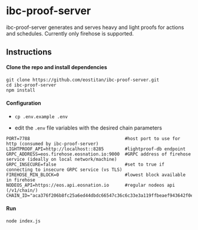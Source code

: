 # ibc-proof-server

ibc-proof-server generates and serves heavy and light proofs for actions and schedules. Currently only firehose is supported.

## Instructions

#### Clone the repo and install dependencies

```
git clone https://github.com/eostitan/ibc-proof-server.git
cd ibc-proof-server
npm install
```

#### Configuration

- `cp .env.example .env`

- edit the `.env` file variables with the desired chain parameters

```
PORT=7788                                    #host port to use for http (consumed by ibc-proof-server)
LIGHTPROOF_API=http://localhost::8285        #lightproof-db endpoint
GRPC_ADDRESS=eos.firehose.eosnation.io:9000  #GRPC address of firehose service (ideally on local network/machine)
GRPC_INSECURE=false                          #set to true if connecting to insecure GRPC service (vs TLS)
FIREHOSE_MIN_BLOCK=0                         #lowest block available in firehose
NODEOS_API=https://eos.api.eosnation.io      #regular nodeos api (/v1/chain/)
CHAIN_ID="aca376f206b8fc25a6ed44dbdc66547c36c6c33e3a119ffbeaef943642f0e906"
```


#### Run
```
node index.js
```
